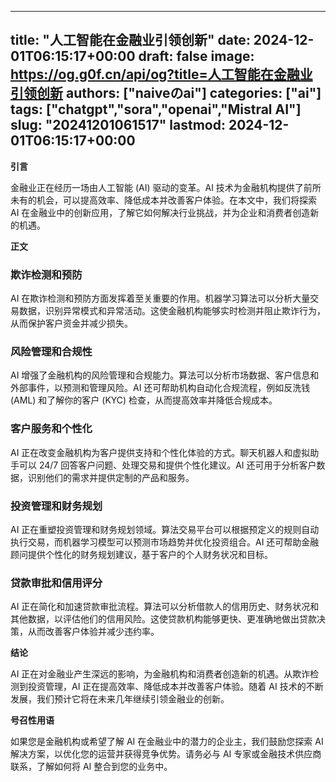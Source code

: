 
---
title: "人工智能在金融业引领创新"
date: 2024-12-01T06:15:17+00:00
draft: false
image: https://og.g0f.cn/api/og?title=人工智能在金融业引领创新
authors: ["naiveのai"]
categories: ["ai"]
tags: ["chatgpt","sora","openai","Mistral AI"]
slug: "20241201061517"
lastmod: 2024-12-01T06:15:17+00:00
---
**引言**

金融业正在经历一场由人工智能 (AI) 驱动的变革。AI 技术为金融机构提供了前所未有的机会，可以提高效率、降低成本并改善客户体验。在本文中，我们将探索 AI 在金融业中的创新应用，了解它如何解决行业挑战，并为企业和消费者创造新的机遇。

**正文**

### 欺诈检测和预防

AI 在欺诈检测和预防方面发挥着至关重要的作用。机器学习算法可以分析大量交易数据，识别异常模式和异常活动。这使金融机构能够实时检测并阻止欺诈行为，从而保护客户资金并减少损失。

### 风险管理和合规性

AI 增强了金融机构的风险管理和合规能力。算法可以分析市场数据、客户信息和外部事件，以预测和管理风险。AI 还可帮助机构自动化合规流程，例如反洗钱 (AML) 和了解你的客户 (KYC) 检查，从而提高效率并降低合规成本。

### 客户服务和个性化

AI 正在改变金融机构为客户提供支持和个性化体验的方式。聊天机器人和虚拟助手可以 24/7 回答客户问题、处理交易和提供个性化建议。AI 还可用于分析客户数据，识别他们的需求并提供定制的产品和服务。

### 投资管理和财务规划

AI 正在重塑投资管理和财务规划领域。算法交易平台可以根据预定义的规则自动执行交易，而机器学习模型可以预测市场趋势并优化投资组合。AI 还可帮助金融顾问提供个性化的财务规划建议，基于客户的个人财务状况和目标。

### 贷款审批和信用评分

AI 正在简化和加速贷款审批流程。算法可以分析借款人的信用历史、财务状况和其他数据，以评估他们的信用风险。这使贷款机构能够更快、更准确地做出贷款决策，从而改善客户体验并减少违约率。

**结论**

AI 正在对金融业产生深远的影响，为金融机构和消费者创造新的机遇。从欺诈检测到投资管理，AI 正在提高效率、降低成本并改善客户体验。随着 AI 技术的不断发展，我们预计它将在未来几年继续引领金融业的创新。

**号召性用语**

如果您是金融机构或希望了解 AI 在金融业中的潜力的企业主，我们鼓励您探索 AI 解决方案，以优化您的运营并获得竞争优势。请务必与 AI 专家或金融技术供应商联系，了解如何将 AI 整合到您的业务中。